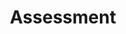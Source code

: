 ---
title: Assessment
redirect_to: https://ucfopen.github.io/Obojobo-Docs/releases/v3.3.2/developers/obo_nodes/assessment
---